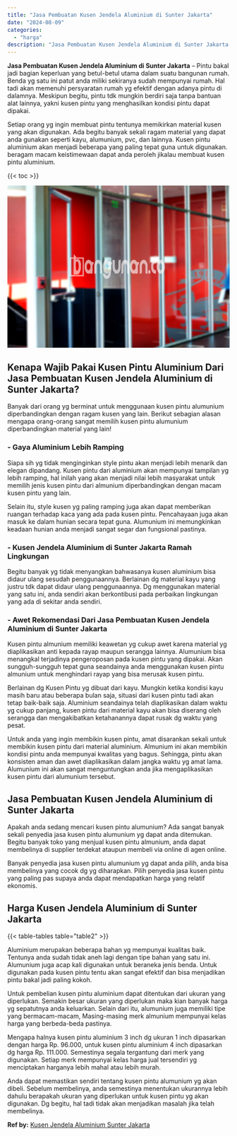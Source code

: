 ```yaml
---
title: "Jasa Pembuatan Kusen Jendela Aluminium di Sunter Jakarta"
date: "2024-08-09"
categories: 
  - "harga"
description: "Jasa Pembuatan Kusen Jendela Aluminium di Sunter Jakarta. Anda dapat memastikan sendiri tentang kusen pintu alumunium yg akan dibeli. Sebelum membelinya, and..."
---
```


**Jasa Pembuatan Kusen Jendela Aluminium di Sunter Jakarta** – Pintu bakal jadi bagian keperluan yang betul-betul utama dalam suatu bangunan rumah. Benda yg satu ini patut anda miliki sekiranya sudah mempunyai rumah. Hal tadi akan memenuhi persyaratan rumah yg efektif dengan adanya pintu di dalamnya. Meskipun begitu, pintu tdk mungkin berdiri saja tanpa bantuan alat lainnya, yakni kusen pintu yang menghasilkan kondisi pintu dapat dipakai.

Setiap orang yg ingin membuat pintu tentunya memikirkan material kusen yang akan digunakan. Ada begitu banyak sekali ragam material yang dapat anda gunakan seperti kayu, alumunium, pvc, dan lainnya. Kusen pintu aluminium akan menjadi beberapa yang paling tepat guna untuk digunakan. beragam macam keistimewaan dapat anda peroleh jikalau membuat kusen pintu aluminium.

{{< toc >}}

![Jasa Pembuatan Kusen Jendela Aluminium di Sunter Jakarta](/images/harga-kusen-jendela-alumunium-21.png)

## Kenapa Wajib Pakai Kusen Pintu Aluminium Dari Jasa Pembuatan Kusen Jendela Aluminium di Sunter Jakarta?

Banyak dari orang yg berminat untuk menggunaan kusen pintu alumunium diperbandingkan dengan ragam kusen yang lain. Berikut sebagian alasan mengapa orang-orang sangat memilih kusen pintu alumunium diperbandingkan material yang lain!

### \- Gaya Aluminium Lebih Ramping

Siapa sih yg tidak menginginkan style pintu akan menjadi lebih menarik dan elegan dipandang. Kusen pintu dari aluminium akan mempunyai tampilan yg lebih ramping, hal inilah yang akan menjadi nilai lebih masyarakat untuk memilih jenis kusen pintu dari almunium diperbandingkan dengan macam kusen pintu yang lain.

Selain itu, style kusen yg paling ramping juga akan dapat memberikan ruangan terhadap kaca yang ada pada kusen pintu. Pencahayaan juga akan masuk ke dalam hunian secara tepat guna. Alumunium ini memungkinkan keadaan hunian anda menjadi sangat segar dan fungsional pastinya.

### \- Kusen Jendela Aluminium di Sunter Jakarta Ramah Lingkungan

Begitu banyak yg tidak menyangkan bahwasanya kusen aluminium bisa didaur ulang sesudah penggunaannya. Berlainan dg material kayu yang justru tdk dapat didaur ulang penggunaannya. Dg menggunakan material yang satu ini, anda sendiri akan berkontibusi pada perbaikan lingkungan yang ada di sekitar anda sendiri.

### \- Awet Rekomendasi Dari Jasa Pembuatan Kusen Jendela Aluminium di Sunter Jakarta

Kusen pintu almunium memiliki keawetan yg cukup awet karena material yg diaplikasikan anti kepada rayap maupun serangga lainnya. Alumunium bisa menangkal terjadinya pengeroposan pada kusen pintu yang dipakai. Akan sungguh-sungguh tepat guna seandainya anda menggunakan kusen pintu almunium untuk menghindari rayap yang bisa merusak kusen pintu.

Berlainan dg Kusen Pintu yg dibuat dari kayu. Mungkin ketika kondisi kayu masih baru atau beberapa bulan saja, situasi dari kusen pintu tadi akan tetap baik-baik saja. Aluminium seandainya telah diaplikasikan dalam waktu yg cukup panjang, kusen pintu dari material kayu akan bisa diserang oleh serangga dan mengakibatkan ketahanannya dapat rusak dg waktu yang pesat.

Untuk anda yang ingin membikin kusen pintu, amat disarankan sekali untuk membikin kusen pintu dari material aluminium. Almunium ini akan membikin kondisi pintu anda mempunyai kwalitas yang bagus. Sehingga, pintu akan konsisten aman dan awet diaplikasikan dalam jangka waktu yg amat lama. Alumunium ini akan sangat menguntungkan anda jika mengaplikasikan kusen pintu dari alumunium tersebut.

## Jasa Pembuatan Kusen Jendela Aluminium di Sunter Jakarta

Apakah anda sedang mencari kusen pintu alumunium? Ada sangat banyak sekali penyedia jasa kusen pintu alumunium yg dapat anda ditemukan. Begitu banyak toko yang menjual kusen pintu almunium, anda dapat membelinya di supplier terdekat ataupun membeli via online di agen online.

Banyak penyedia jasa kusen pintu alumunium yg dapat anda pilih, anda bisa membelinya yang cocok dg yg diharapkan. Pilih penyedia jasa kusen pintu yang paling pas supaya anda dapat mendapatkan harga yang relatif ekonomis.

## Harga Kusen Jendela Aluminium di Sunter Jakarta

{{< table-tables table="table2" >}}

Aluminium merupakan beberapa bahan yg mempunyai kualitas baik. Tentunya anda sudah tidak aneh lagi dengan tipe bahan yang satu ini. Alumunium juga acap kali digunakan untuk beraneka jenis benda. Untuk digunakan pada kusen pintu tentu akan sangat efektif dan bisa menjadikan pintu bakal jadi paling kokoh.

Untuk pembelian kusen pintu aluminium dapat ditentukan dari ukuran yang diperlukan. Semakin besar ukuran yang diperlukan maka kian banyak harga yg sepatutnya anda keluarkan. Selain dari itu, alumunium juga memiliki tipe yang bermacam-macam, Masing-masing merk almunium mempunyai kelas harga yang berbeda-beda pastinya.

Mengapa halnya kusen pintu aluminium 3 inch dg ukuran 1 inch dipasarkan dengan harga Rp. 96.000, untuk kusen pintu aluminium 4 inch dipasarkan dg harga Rp. 111.000. Semestinya segala tergantung dari merk yang digunakan. Setiap merk mempunyai kelas harga jual tersendiri yg menciptakan harganya lebih mahal atau lebih murah.

Anda dapat memastikan sendiri tentang kusen pintu alumunium yg akan dibeli. Sebelum membelinya, anda semestinya menentukan ukurannya lebih dahulu berapakah ukuran yang diperlukan untuk kusen pintu yg akan digunakan. Dg begitu, hal tadi tidak akan menjadikan masalah jika telah membelinya.

**Ref by:** [Kusen Jendela Aluminium Sunter Jakarta](https://id.wikipedia.org/wiki/Kusen)
